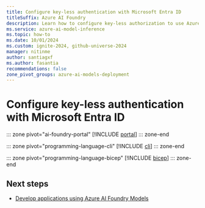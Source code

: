 ```yaml
---
title: Configure key-less authentication with Microsoft Entra ID
titleSuffix: Azure AI Foundry
description: Learn how to configure key-less authorization to use Azure AI Foundry Models with Microsoft Entra ID.
ms.service: azure-ai-model-inference
ms.topic: how-to
ms.date: 10/01/2024
ms.custom: ignite-2024, github-universe-2024
manager: nitinme
author: santiagxf
ms.author: fasantia 
recommendations: false
zone_pivot_groups: azure-ai-models-deployment
---
```


# Configure key-less authentication with Microsoft Entra ID

::: zone pivot="ai-foundry-portal"
[!INCLUDE [portal](../includes/configure-entra-id/portal.md)]
::: zone-end

::: zone pivot="programming-language-cli"
[!INCLUDE [cli](../includes/configure-entra-id/cli.md)]
::: zone-end

::: zone pivot="programming-language-bicep"
[!INCLUDE [bicep](../includes/configure-entra-id/bicep.md)]
::: zone-end

## Next steps

* [Develop applications using Azure AI Foundry Models](../supported-languages.md)